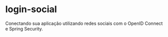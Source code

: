 # login-social
Conectando sua aplicação utilizando redes sociais com o OpenID Connect e Spring Security.
